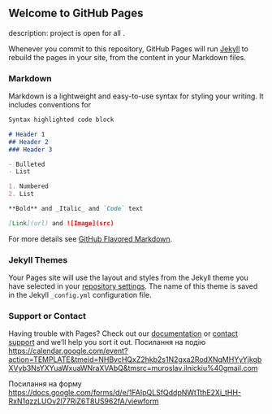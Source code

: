 ## Welcome to GitHub Pages
description: project is open for all
.

Whenever you commit to this repository, GitHub Pages will run [Jekyll](https://jekyllrb.com/) to rebuild the pages in your site, from the content in your Markdown files.

### Markdown

Markdown is a lightweight and easy-to-use syntax for styling your writing. It includes conventions for

```markdown
Syntax highlighted code block

# Header 1
## Header 2
### Header 3

- Bulleted
- List

1. Numbered
2. List

**Bold** and _Italic_ and `Code` text

[Link](url) and ![Image](src)
```

For more details see [GitHub Flavored Markdown](https://guides.github.com/features/mastering-markdown/).

### Jekyll Themes

Your Pages site will use the layout and styles from the Jekyll theme you have selected in your [repository settings](https://github.com/OneMoreMe/Git-One-More-Me/settings). The name of this theme is saved in the Jekyll `_config.yml` configuration file.

### Support or Contact

Having trouble with Pages? Check out our [documentation](https://help.github.com/categories/github-pages-basics/) or [contact support](https://github.com/contact) and we’ll help you sort it out.
Посилання на подію https://calendar.google.com/event?action=TEMPLATE&tmeid=NHBvcHQxZ2hkb2s1N2gxa2RodXNqMHYyYjkgbXVyb3NsYXYuaWxuaWNraXVAbQ&tmsrc=muroslav.ilnickiu%40gmail.com

Посилання на форму https://docs.google.com/forms/d/e/1FAIpQLSfQddpNWtTthE2Xi_tHH-RxN1qzzLUOv2l77RiZ6T8US962fA/viewform

